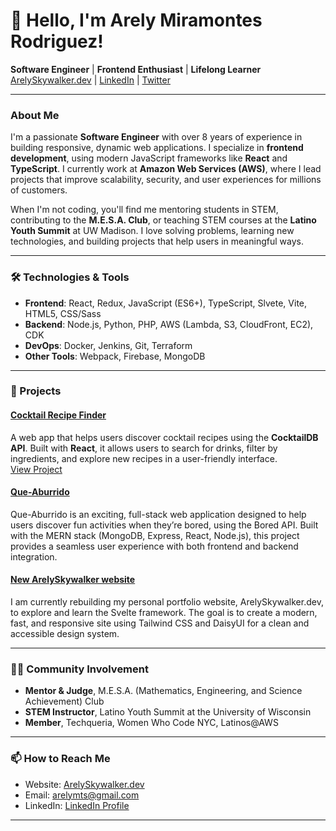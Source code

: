 # 👋 Hello, I'm Arely Miramontes Rodriguez!

**Software Engineer** | **Frontend Enthusiast** | **Lifelong Learner**  
[ArelySkywalker.dev](https://arelyskywalker.dev) | [LinkedIn](https://www.linkedin.com/in/arelymiramontes) | [Twitter](https://twitter.com/ArelySkywalker)

---

### About Me

I'm a passionate **Software Engineer** with over 8 years of experience in building responsive, dynamic web applications. I specialize in **frontend development**, using modern JavaScript frameworks like **React** and **TypeScript**. I currently work at **Amazon Web Services (AWS)**, where I lead projects that improve scalability, security, and user experiences for millions of customers.

When I'm not coding, you'll find me mentoring students in STEM, contributing to the **M.E.S.A. Club**, or teaching STEM courses at the **Latino Youth Summit** at UW Madison. I love solving problems, learning new technologies, and building projects that help users in meaningful ways.

---

### 🛠️ Technologies & Tools

- **Frontend**: React, Redux, JavaScript (ES6+), TypeScript, Slvete, Vite, HTML5, CSS/Sass
- **Backend**: Node.js, Python, PHP, AWS (Lambda, S3, CloudFront, EC2), CDK
- **DevOps**: Docker, Jenkins, Git, Terraform
- **Other Tools**: Webpack, Firebase, MongoDB

---

### 🌟 Projects

#### [Cocktail Recipe Finder](https://gummy-bears-and-some-scotch.firebaseapp.com/)  
A web app that helps users discover cocktail recipes using the **CocktailDB API**. Built with **React**, it allows users to search for drinks, filter by ingredients, and explore new recipes in a user-friendly interface.  
[View Project](https://arelyskywalker.dev/cocktail)

#### [Que-Aburrido](https://github.com/ArelySkywalker/Que-Aburrido)  
Que-Aburrido is an exciting, full-stack web application designed to help users discover fun activities when they’re bored, using the Bored API. Built with the MERN stack (MongoDB, Express, React, Node.js), this project provides a seamless user experience with both frontend and backend integration.

#### [New ArelySkywalker website](https://github.com/ArelySkywalker/ArelySkywalker-website)  
I am currently rebuilding my personal portfolio website, ArelySkywalker.dev, to explore and learn the Svelte framework. The goal is to create a modern, fast, and responsive site using Tailwind CSS and DaisyUI for a clean and accessible design system.

---

### 👩‍🏫 Community Involvement

- **Mentor & Judge**, M.E.S.A. (Mathematics, Engineering, and Science Achievement) Club
- **STEM Instructor**, Latino Youth Summit at the University of Wisconsin
- **Member**, Techqueria, Women Who Code NYC, Latinos@AWS

---

### 📫 How to Reach Me

- Website: [ArelySkywalker.dev](https://arelyskywalker.dev)
- Email: [arelymts@gmail.com](mailto:arelymts@gmail.com)
- LinkedIn: [LinkedIn Profile](https://www.linkedin.com/in/arelymiramontes)

---
